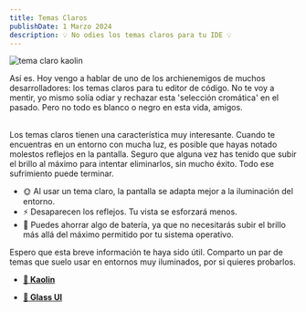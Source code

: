 ```yaml
---
title: Temas Claros
publishDate: 1 Marzo 2024
description: 💡 No odies los temas claros para tu IDE 💡
---
```


<img src='/assets/blog/kaolin-theme.webp' alt='tema claro kaolin'/>

Así es. Hoy vengo a hablar de uno de los archienemigos de muchos desarrolladores: los temas claros para tu editor de código. No te voy a mentir, yo mismo solía odiar y rechazar esta 'selección cromática' en el pasado. Pero no todo es blanco o negro en esta vida, amigos.
<br/><br/>

Los temas claros tienen una característica muy interesante. Cuando te encuentras en un entorno con mucha luz, es posible que hayas notado molestos reflejos en la pantalla. Seguro que alguna vez has tenido que subir el brillo al máximo para intentar eliminarlos, sin mucho éxito. Todo ese sufrimiento puede terminar.

- 🌞 Al usar un tema claro, la pantalla se adapta mejor a la iluminación del entorno.
- ⚡ Desaparecen los reflejos. Tu vista se esforzará menos.
- 🌲 Puedes ahorrar algo de batería, ya que no necesitarás subir el brillo más allá del máximo permitido por tu sistema operativo.

Espero que esta breve información te haya sido útil. Comparto un par de temas que suelo usar en entornos muy iluminados, por si quieres probarlos.

- [**🦊 Kaolin**](https://marketplace.visualstudio.com/items?itemName=zed-nait.kaolin-vscode-themes)

- [**👟 Glass UI**](https://marketplace.visualstudio.com/items?itemName=aregghazaryan.glass-ui)
